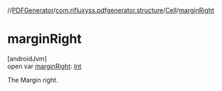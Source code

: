 //[PDFGenerator](../../../index.md)/[com.rifluxyss.pdfgenerator.structure](../index.md)/[Cell](index.md)/[marginRight](margin-right.md)

# marginRight

[androidJvm]\
open var [marginRight](margin-right.md): [Int](https://kotlinlang.org/api/latest/jvm/stdlib/kotlin/-int/index.html)

The Margin right.
